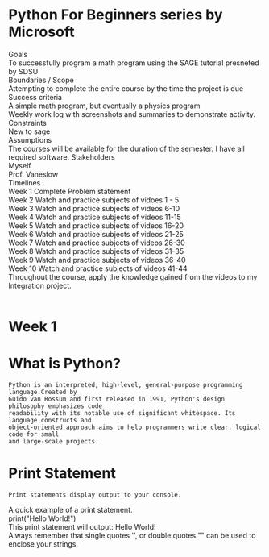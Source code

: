 # Python For Beginners series by Microsoft
Goals </br>
  To successfully program a math program using the SAGE tutorial presneted by SDSU </br>
Boundaries / Scope </br>
  Attempting to complete the entire course by the time the project is due </br>
Success criteria </br>
 A simple math program, but eventually a physics program </br>
  Weekly work log with screenshots and summaries to demonstrate activity. </br>
Constraints </br>
  New to sage </br>
Assumptions </br>
  The courses will be available for the duration of the semester.
  I have all required software.
 Stakeholders </br>
 Myself </br>
 Prof. Vaneslow </br>
Timelines </br>
Week 1 Complete Problem statement </br>
Week 2 Watch and practice subjects of vidoes 1 - 5 </br>
Week 3 Watch and practice subjects of videos 6-10 </br>
Week 4 Watch and practice subjects of videos 11-15 </br>
Week 5 Watch and practice subjects of videos 16-20 </br>
Week 6 Watch and practice subjects of videos 21-25 </br>
Week 7 Watch and practice subjects of videos 26-30 </br>
Week 8 Watch and practice subjects of videos 31-35 </br>
Week 9 Watch and practice subjects of videos 36-40 </br>
Week 10 Watch and practice subjects of videos 41-44 </br>
Throughout the course, apply the knowledge gained from the videos to my Integration project. </br>
</br>
# Week 1 </br>
# What is Python? </br>
    Python is an interpreted, high-level, general-purpose programming language.Created by
    Guido van Rossum and first released in 1991, Python's design philosophy emphasizes code
    readability with its notable use of significant whitespace. Its language constructs and
    object-oriented approach aims to help programmers write clear, logical code for small
    and large-scale projects.
# Print Statement </br>
    Print statements display output to your console.
A quick example of a print statement. </br>
    print("Hello World!") </br>
    This print statement will output: Hello World! </br>
    Always remember that single quotes '', or double quotes "" can be used to enclose your strings. </br>

